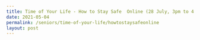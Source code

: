 ```yaml
---
title: Time of Your Life - How to Stay Safe  Online (28 July, 3pm to 4.30pm)
date: 2021-05-04
permalink: /seniors/time-of-your-life/howtostaysafeonline
layout: post
---
```





